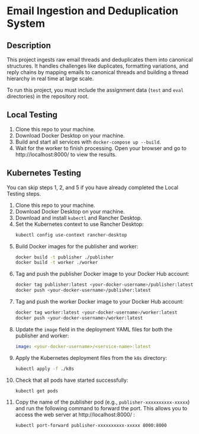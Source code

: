 # Email Ingestion and Deduplication System

## Description

This project ingests raw email threads and deduplicates them into canonical structures. It handles challenges like duplicates, formatting variations, and reply chains by mapping emails to canonical threads and building a thread hierarchy in real time at large scale.

To run this project, you must include the assignment data (`test` and `eval` directories) in the repository root.

## Local Testing

1. Clone this repo to your machine.
2. Download Docker Desktop on your machine.
3. Build and start all services with `docker-compose up --build`.
4. Wait for the worker to finish processing. Open your browser and go to http://localhost:8000/ to view the results.


## Kubernetes Testing

You can skip steps 1, 2, and 5 if you have already completed the Local Testing steps.

1. Clone this repo to your machine.
2. Download Docker Desktop on your machine.
3. Download and install `kubectl` and Rancher Desktop.
4. Set the Kubernetes context to use Rancher Desktop:
   ```bash
   kubectl config use-context rancher-desktop
   ```
5. Build Docker images for the publisher and worker:
   ```bash
   docker build -t publisher ./publisher
   docker build -t worker ./worker
   ```
6. Tag and push the publisher Docker image to your Docker Hub account:
   ```bash
   docker tag publisher:latest <your-docker-username>/publisher:latest
   docker push <your-docker-username>/publisher:latest
   ```
7. Tag and push the worker Docker image to your Docker Hub account:
   ```bash
   docker tag worker:latest <your-docker-username>/worker:latest
   docker push <your-docker-username>/worker:latest
   ```
8. Update the `image` field in the deployment YAML files for both the publisher and worker:
   ```yaml
   image: <your-docker-username>/<service-name>:latest
   ```
9. Apply the Kubernetes deployment files from the `k8s` directory:
   ```bash
   kubectl apply -f ./k8s
   ```
10. Check that all pods have started successfully:
    ```bash
    kubectl get pods
    ```
11. Copy the name of the publisher pod (e.g., `publisher-xxxxxxxxxx-xxxxx`) and run the following command to forward the port. This allows you to access the web server at http://localhost:8000/ :
    ```bash
    kubectl port-forward publisher-xxxxxxxxxx-xxxxx 8000:8000
    ```
